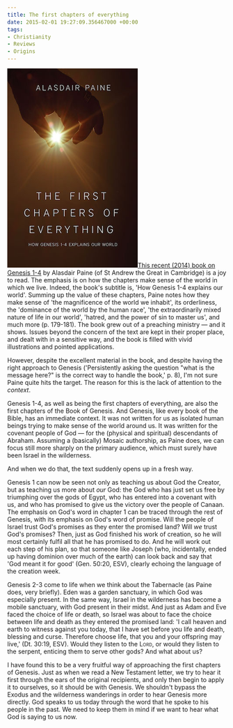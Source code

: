 ```yaml
---
title: The first chapters of everything
date: 2015-02-01 19:27:09.356467000 +00:00
tags:
- Christianity
- Reviews
- Origins
---
```

[<img alt="Alasdair Paine: The first chapters of everything" title="Alasdair Paine: The first chapters of everything" src="/assets/paine-first-chapters.jpg" class="alignright" />This recent (2014) book on Genesis 1-4](http://www.christianfocus.com/item/show/1639) by Alasdair Paine (of St Andrew the Great in Cambridge) is a joy to read. The emphasis is on how the chapters make sense of the world in which we live. Indeed, the book's subtitle is, 'How Genesis 1-4 explains our world'. Summing up the value of these chapters, Paine notes how they make sense of 'the magnificence of the world we inhabit', its orderliness, the 'dominance of the world by the human race', 'the extraordinarily mixed nature of life in our world', 'hatred, and the power of sin to master us', and much more (p. 179-181). The book grew out of a preaching ministry &mdash; and it shows. Issues beyond the concern of the text are kept in their proper place, and dealt with in a sensitive way, and the book is filled with vivid illustrations and pointed applications.

However, despite the excellent material in the book, and despite having the right approach to Genesis ('Persistently asking the question "what is the message here?" is the correct way to handle the book,' p. 8), I'm not sure Paine quite hits the target. The reason for this is the lack of attention to the _context_.

Genesis 1-4, as well as being the first chapters of everything, are also the first chapters of the Book of Genesis. And Genesis, like every book of the Bible, has an immediate context. It was not written for us as isolated human beings trying to make sense of the world around us. It was written for the covenant people of God &mdash; for the (physical and spiritual) descendants of Abraham. Assuming a (basically) Mosaic authorship, as Paine does, we can focus still more sharply on the primary audience, which must surely have been Israel in the wilderness.

And when we do that, the text suddenly opens up in a fresh way.

Genesis 1 can now be seen not only as teaching us about God the Creator, but as teaching us more about _our_ God: the God who has just set us free by triumphing over the gods of Egypt, who has entered into a covenant with us, and who has promised to give us the victory over the people of Canaan. The emphasis on God's word in chapter 1 can be traced through the rest of Genesis, with its emphasis on God's word of promise. Will the people of Israel trust God's promises as they enter the promised land? Will _we_ trust God's promises? Then, just as God finished his work of creation, so he will most certainly fulfil all that he has promised to do. And he will work out each step of his plan, so that someone like Joseph (who, incidentally, ended up having dominion over much of the earth) can look back and say that 'God meant it for good' (Gen. 50:20, ESV), clearly echoing the language of the creation week.

Genesis 2-3 come to life when we think about the Tabernacle (as Paine does, very briefly). Eden was a garden sanctuary, in which God was especially present. In the same way, Israel in the wilderness has become a mobile sanctuary, with God present in their midst. And just as Adam and Eve faced the choice of life or death, so Israel was about to face the choice between life and death as they entered the promised land: 'I call heaven and earth to witness against you today, that I have set before you life and death, blessing and curse. Therefore choose life, that you and your offspring may live,' (Dt. 30:19, ESV). Would they listen to the L<span style="font-variant:small-caps">ord</span>, or would they listen to the serpent, enticing them to serve other gods? And what about us?

I have found this to be a very fruitful way of approaching the first chapters of Genesis. Just as when we read a New Testament letter, we try to hear it first through the ears of the original recipients, and only then begin to apply it to ourselves, so it should be with Genesis. We shouldn't bypass the Exodus and the wilderness wanderings in order to hear Genesis more directly. God speaks to us today through the word that he spoke to his people in the past. We need to keep them in mind if we want to hear what God is saying to us now.
